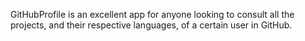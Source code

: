 GitHubProfile is an excellent app for anyone looking to consult all the projects, and their respective languages, of a certain user in GitHub.
